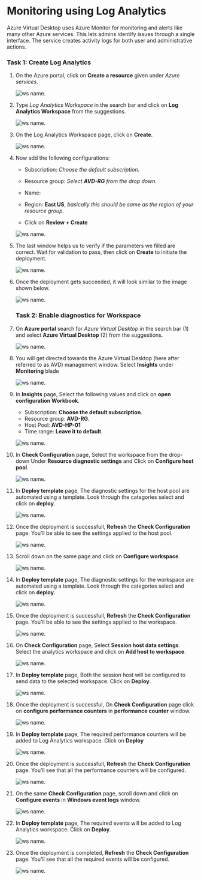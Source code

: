 
# Monitoring using Log Analytics

Azure Virtual Desktop uses Azure Monitor for monitoring and alerts like many other Azure services. This lets admins identify issues through a single interface. The service creates activity logs for both user and administrative actions.

### **Task 1: Create Log Analytics**

1. On the Azure portal, click on **Create a resource** given under *Azure services*.

   ![ws name.](media/wiw.png)

1. Type *Log Analytics Workspace* in the search bar and click on **Log Analytics Workspace** from the suggestions.

   ![ws name.](media/wiw1.png)

1. On the Log Analytics Workspace page, click on **Create**.

   ![ws name.](media/wiw2.png)

1. Now add the following configurations:

   - Subscription: *Choose the default subscription.*
  
   - Resource group: *Select **AVD-RG** from the drop down.*
  
   - Name: **<inject key="Log Analytics Workspace Name	" />**
  
   - Region: **East US**, *basically this should be same as the region of your resource group.*
  
   - Click on **Review + Create**

   ![ws name.](media/wiw3.png)

1. The last window helps us to verify if the parameters we filled are correct. Wait for validation to pass, then click on **Create** to initiate the deployment.

   ![ws name.](media/wiw18.png)

1. Once the deployment gets succeeded, it will look similar to the image shown below.

   ![ws name.](media/lb60.png)
   
   ### **Task 2: Enable diagnostics for Workspace**
 
1. On **Azure portal** search for *Azure Virtual Desktop* in the search bar (1) and select **Azure Virtual Desktop** (2) from the suggestions.

   ![ws name.](media/avd1.png) 

1. You will get directed towards the Azure Virtual Desktop (here after referred to as AVD) management window. Select **Insights** under **Monitoring** blade

   ![ws name.](media/mon2.png)
   
1. In **Insights** page, Select the following values and click on **open configuration Workbook**.
   
   - Subscription: **Choose the default subscription**.
   - Resource group: **AVD-RG**.
   - Host Pool: **AVD-HP-01**
   - Time range: **Leave it to default**.

   ![ws name.](media/mon3.png)

1. In **Check Configuration** page, Select the **<inject key="Log Analytics Workspace Name	" />** workspace from the drop-down Under **Resource diagnostic settings** and Click on **Configure host pool**.

   ![ws name.](media/mon4.png)
   
1. In **Deploy template** page, The diagnostic settings for the host pool are automated using a template. Look through the categories select and click on **deploy**.

   ![ws name.](media/mon5.png)
   
1. Once the deployment is successfull, **Refresh** the **Check Configuration** page. You'll be able to see the settings applied to the host pool.

   ![ws name.](media/mon6.png)
   
1. Scroll down on the same page and click on **Configure workspace**.

   ![ws name.](media/mon7.png)
   
1. In **Deploy template** page, The diagnostic settings for the workspace are automated using a template. Look through the categories select and click on **deploy**.

   ![ws name.](media/mon8.png) 

1. Once the deployment is successfull, **Refresh** the **Check Configuration** page. You'll be able to see the settings applied to the workspace.

   ![ws name.](media/mon9.png)
   
1. On **Check Configuration** page, Select **Session host data settings**. Select the **<inject key="Log Analytics Workspace Name	" />** analytics workspace and click on **Add host to workspace**.

   ![ws name.](media/mon13.png)
   
1. In **Deploy template** page, Both the session host will be configured to send data to the selected workspace. Click on **Deploy**.

   ![ws name.](media/mon11.png)
   
1. Once the deployment is successful, On **Check Configuration** page click on **configure performance counters** in **performance counter** window.

   ![ws name.](media/mon14.png)
   
1. In **Deploy template** page, The required performance counters will be added to Log Analytics workspace. Click on **Deploy**

   ![ws name.](media/mon15.png)
   
1. Once the deployment is successfull, **Refresh** the **Check Configuration** page. You'll see that all the performance counters will be configured.

   ![ws name.](media/mon16.png)
   
1. On the same **Check Configuration** page, scroll down and click on **Configure events** in **Windows event logs** window.

   ![ws name.](media/mon17.png)
   
1. In **Deploy template** page, The required events will be added to Log Analytics workspace. Click on **Deploy**.

   ![ws name.](media/mon18.png)
   
1. Once the deployment is completed, **Refresh** the **Check Configuration** page. You'll see that all the required events will be configured.
   
   ![ws name.](media/mon19.png)

